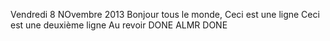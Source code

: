 Vendredi 8 NOvembre 2013
Bonjour tous le monde, 
Ceci est une ligne
Ceci est une deuxième ligne
Au revoir DONE
ALMR DONE
